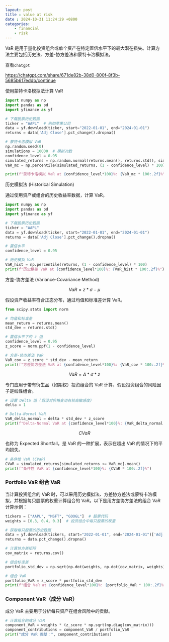 ```yaml
---
layout: post
title : value at risk
date : 2024-10-31 11:24:29 +0800
categories: 
    - financial
    - risk
---
```


VaR 是用于量化投资组合或单个资产在特定置信水平下的最大潜在损失。计算方法主要包括历史法、方差-协方差法和蒙特卡洛模拟法。

查看`chatgpt`

https://chatgpt.com/share/671de82b-38d0-800f-8f3b-5685b617eddb/continue


使用蒙特卡洛模拟法计算 VaR

```py
import numpy as np
import pandas as pd
import yfinance as yf

# 下载股票历史数据
ticker = "AAPL"  # 例如苹果公司
data = yf.download(ticker, start="2022-01-01", end="2024-01-01")
returns = data['Adj Close'].pct_change().dropna()

# 蒙特卡洛模拟 VaR
np.random.seed(0)
simulations = 10000  # 模拟次数
confidence_level = 0.95
simulated_returns = np.random.normal(returns.mean(), returns.std(), simulations)
VaR_mc = np.percentile(simulated_returns, (1 - confidence_level) * 100)

print(f"蒙特卡洛模拟 VaR at {confidence_level*100}%: {VaR_mc * 100:.2f}%")
```

历史模拟法 (Historical Simulation)

通过使用资产或组合的历史收益率数据，计算 VaR。

```py
import numpy as np
import pandas as pd
import yfinance as yf

# 下载股票历史数据
ticker = "AAPL"
data = yf.download(ticker, start="2022-01-01", end="2024-01-01")
returns = data['Adj Close'].pct_change().dropna()

# 置信水平
confidence_level = 0.95

# 历史模拟 VaR
VaR_hist = np.percentile(returns, (1 - confidence_level) * 100)
print(f"历史模拟 VaR at {confidence_level*100}%: {VaR_hist * 100:.2f}%")
```

方差-协方差法 (Variance-Covariance Method)

$$VaR = z * \sigma-\mu$$

假设资产收益率符合正态分布，通过均值和标准差计算 VaR。

```py
from scipy.stats import norm

# 均值和标准差
mean_return = returns.mean()
std_dev = returns.std()

# 置信水平下的 z 值
confidence_level = 0.95
z_score = norm.ppf(1 - confidence_level)

# 方差-协方差法 VaR
VaR_cov = z_score * std_dev - mean_return
print(f"方差协方差法 VaR at {confidence_level*100}%: {VaR_cov * 100:.2f}%")
```

$$VaR = \Delta * \sigma * z$$

专门应用于带有衍生品（如期权）投资组合的 VaR 计算，假设投资组合的风险因子是线性组合。

```py
# 设置 Delta 值 (假设对价格变动有较高敏感度)
delta = 1

# Delta-Normal VaR
VaR_delta_normal = delta * std_dev * z_score
print(f"Delta-Normal VaR at {confidence_level*100}%: {VaR_delta_normal * 100:.2f}%")
```

$$CVaR$$

也称为 Expected Shortfall，是 VaR 的一种扩展，表示在超出 VaR 的情况下的平均损失。

```py
# 条件性 VaR (CVaR)
CVaR = simulated_returns[simulated_returns <= VaR_mc].mean()
print(f"条件性 VaR at {confidence_level*100}%: {CVaR * 100:.2f}%")
```

### Portfolio VaR 组合 VaR

当计算投资组合的 VaR 时，可以采用历史模拟法、方差协方差法或蒙特卡洛模拟，并根据每只股票的权重计算组合的 VaR。以下是用方差协方差法的组合 VaR 计算示例：

```py
tickers = ["AAPL", "MSFT", "GOOGL"]  # 股票代码
weights = [0.3, 0.4, 0.3]  # 投资组合中每只股票的权重

# 获取每只股票的历史数据
data = yf.download(tickers, start="2022-01-01", end="2024-01-01")['Adj Close']
returns = data.pct_change().dropna()

# 计算协方差矩阵
cov_matrix = returns.cov()

# 组合标准差
portfolio_std_dev = np.sqrt(np.dot(weights, np.dot(cov_matrix, weights)))

# 组合 VaR
portfolio_VaR = z_score * portfolio_std_dev
print(f"组合 VaR at {confidence_level*100}%: {portfolio_VaR * 100:.2f}%")
```

### Component VaR（成分 VaR）

成分 VaR 主要用于分析每只资产在组合风险中的贡献。

```py
# 计算组合的成分 VaR
component_VaR = weights * (z_score * np.sqrt(np.diag(cov_matrix)))
component_contributions = component_VaR / portfolio_VaR
print("成分 VaR 贡献：", component_contributions)
```